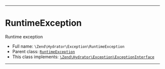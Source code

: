 ***

# RuntimeException

Runtime exception

* Full name: `\Zend\Hydrator\Exception\RuntimeException`
* Parent class: [`RuntimeException`](../../../RuntimeException.md)
* This class implements:
  [`\Zend\Hydrator\Exception\ExceptionInterface`](./ExceptionInterface.md)

***


